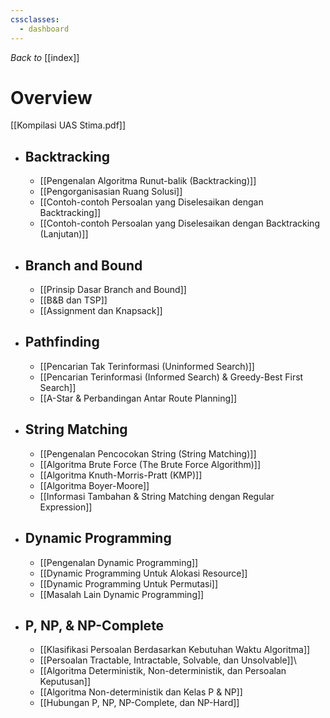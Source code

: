 ```yaml
---
cssclasses:
  - dashboard
---
```

_Back to_ [[index]]
# Overview
[[Kompilasi UAS Stima.pdf]]
- ## Backtracking
	- [[Pengenalan Algoritma Runut-balik (Backtracking)]]
	- [[Pengorganisasian Ruang Solusi]]
	- [[Contoh-contoh Persoalan yang Diselesaikan dengan Backtracking]]
	- [[Contoh-contoh Persoalan yang Diselesaikan dengan Backtracking (Lanjutan)]]
- ## Branch and Bound
	- [[Prinsip Dasar Branch and Bound]]
	- [[B&B dan TSP]]
	- [[Assignment dan Knapsack]]
- ## Pathfinding
	- [[Pencarian Tak Terinformasi (Uninformed Search)]]
	- [[Pencarian Terinformasi (Informed Search) & Greedy-Best First Search]]
	- [[A-Star & Perbandingan Antar Route Planning]]
- ## String Matching
	- [[Pengenalan Pencocokan String (String Matching)]]
	- [[Algoritma Brute Force (The Brute Force Algorithm)]]
	- [[Algoritma Knuth-Morris-Pratt (KMP)]]
	- [[Algoritma Boyer-Moore]]
	- [[Informasi Tambahan & String Matching dengan Regular Expression]]
- ## Dynamic Programming
	- [[Pengenalan Dynamic Programming]]
	- [[Dynamic Programming Untuk Alokasi Resource]]
	- [[Dynamic Programming Untuk Permutasi]]
	- [[Masalah Lain Dynamic Programming]]
- ## P, NP, & NP-Complete
	- [[Klasifikasi Persoalan Berdasarkan Kebutuhan Waktu Algoritma]]
	- [[Persoalan Tractable, Intractable, Solvable, dan Unsolvable]]\
	- [[Algoritma Deterministik, Non-deterministik, dan Persoalan Keputusan]]
	- [[Algoritma Non-deterministik dan Kelas P & NP]]
	- [[Hubungan P, NP, NP-Complete, dan NP-Hard]]